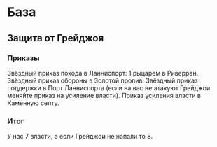 # База

## Защита от Грейджоя

### Приказы

Звёздный приказ похода в Ланниспорт: 1 рыцарем в Риверран.
Звёздный приказ обороны в Золотой пролив.
Звёздный приказ поддержки в Порт Ланниспорта (если на вас не атакуют Грейджои меняйте приказ на усиление власти).
Приказ усиления власти в Каменную септу.

### Итог

У нас 7 власти, а если Грейджои не напали то 8.